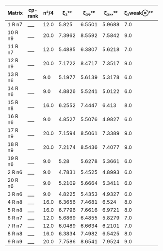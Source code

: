 |Matrix| cp-rank| n²/4| ξ₂ᶜᵖ|  ξ₂ᵩᶜᵖ| ξ₂ₓₓᶜᵖ | ξ₂weak⊗ᶜᵖ|ξ₂ᵩweak⊗ᶜᵖ| ξ₂⊗ᶜᵖ|ξ₂ᵩ⊗ᶜᵖ| ξ₂ᵩ⊗ᶜᵖ + xᵢxⱼ|  
|---|---|---|---|---|---|---|---|---|---|---|  
|1 R n7|___ |12.0|5.825|6.5501|5.9688|7.0|7.0|7.0|7.0|7.0| 
|10 R n9|___ |20.0|7.3962|8.5592|7.5842|9.0|9.0|9.0|9.0|9.0| 
|11 R n7|___ |12.0|5.4885|6.3807|5.6218|7.0|7.0|7.0|7.0|7.0| 
|12 R n9|___ |20.0|7.1722|8.4717|7.3517|9.0|9.0|9.0|9.0|9.0| 
|13 R n6|___ |9.0|5.1977|5.6139|5.3178|6.0|6.0|6.0|6.0|6.0| 
|14 R n6|___ |9.0|4.8826|5.5241|5.0122|6.0|6.0|6.0|6.0|6.0| 
|15 R n8|___ |16.0|6.2552|7.4447|6.413|8.0|8.0|8.0|8.0|8.0| 
|16 R n6|___ |9.0|4.8527|5.5076|4.9827|6.0|6.0|6.0|6.0|6.0| 
|17 R n9|___ |20.0|7.1594|8.5061|7.3389|9.0|9.0|9.0|9.0|9.0| 
|18 R n9|___ |20.0|7.2174|8.5436|7.4077|9.0|9.0|9.0|9.0|9.0| 
|19 R n6|___ |9.0|5.28|5.6278|5.3661|6.0|6.0|6.0|6.0|6.0| 
|2 R n6|___ |9.0|4.7831|5.4525|4.8993|6.0|6.0|6.0|6.0|6.0| 
|20 R n6|___ |9.0|5.2109|5.6664|5.3411|6.0|6.0|6.0|6.0|6.0| 
|3 R n6|___ |9.0|4.8225|5.4353|4.9327|6.0|6.0|6.0|6.0|6.0| 
|4 R n8|___ |16.0|6.3656|7.4681|6.524|8.0|8.0|8.0|8.0|8.0| 
|5 R n8|___ |16.0|6.7796|7.6616|6.9721|8.0|8.0|8.0|8.0|8.0| 
|6 R n7|___ |12.0|5.6869|6.4855|5.8279|7.0|7.0|7.0|7.0|7.0| 
|7 R n7|___ |12.0|6.0489|6.6634|6.2101|7.0|7.0|7.0|7.0|7.0| 
|8 R n8|___ |16.0|6.3834|7.4982|6.5425|8.0|8.0|8.0|8.0|8.0| 
|9 R n9|___ |20.0|7.7586|8.6541|7.9524|9.0|9.0|9.0|9.0|9.0| 
